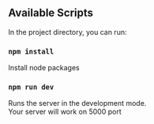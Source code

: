 ## Available Scripts

In the project directory, you can run:
### `npm install`

Install node packages

### `npm run dev`

Runs the server in the development mode.\
Your server will work on 5000 port

